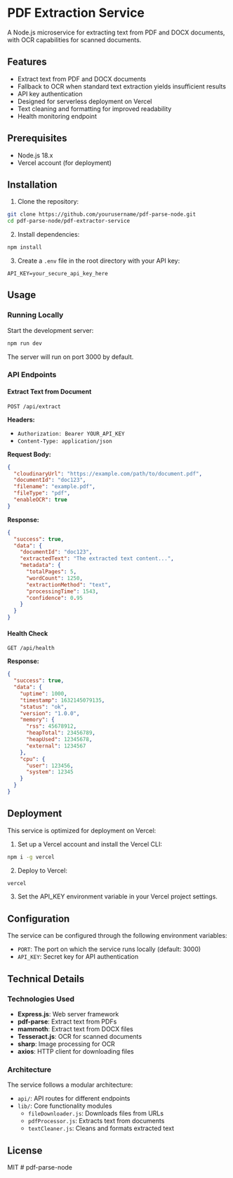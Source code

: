 # PDF Extraction Service

A Node.js microservice for extracting text from PDF and DOCX documents, with OCR capabilities for scanned documents.

## Features

- Extract text from PDF and DOCX documents
- Fallback to OCR when standard text extraction yields insufficient results
- API key authentication
- Designed for serverless deployment on Vercel
- Text cleaning and formatting for improved readability
- Health monitoring endpoint

## Prerequisites

- Node.js 18.x
- Vercel account (for deployment)

## Installation

1. Clone the repository:
```bash
git clone https://github.com/yourusername/pdf-parse-node.git
cd pdf-parse-node/pdf-extractor-service
```

2. Install dependencies:
```bash
npm install
```

3. Create a `.env` file in the root directory with your API key:
```
API_KEY=your_secure_api_key_here
```

## Usage

### Running Locally

Start the development server:

```bash
npm run dev
```

The server will run on port 3000 by default.

### API Endpoints

#### Extract Text from Document

```
POST /api/extract
```

**Headers:**
- `Authorization: Bearer YOUR_API_KEY`
- `Content-Type: application/json`

**Request Body:**
```json
{
  "cloudinaryUrl": "https://example.com/path/to/document.pdf",
  "documentId": "doc123",
  "filename": "example.pdf",
  "fileType": "pdf",
  "enableOCR": true
}
```

**Response:**
```json
{
  "success": true,
  "data": {
    "documentId": "doc123",
    "extractedText": "The extracted text content...",
    "metadata": {
      "totalPages": 5,
      "wordCount": 1250,
      "extractionMethod": "text",
      "processingTime": 1543,
      "confidence": 0.95
    }
  }
}
```

#### Health Check

```
GET /api/health
```

**Response:**
```json
{
  "success": true,
  "data": {
    "uptime": 1000,
    "timestamp": 1632145079135,
    "status": "ok",
    "version": "1.0.0",
    "memory": {
      "rss": 45678912,
      "heapTotal": 23456789,
      "heapUsed": 12345678,
      "external": 1234567
    },
    "cpu": {
      "user": 123456,
      "system": 12345
    }
  }
}
```

## Deployment

This service is optimized for deployment on Vercel:

1. Set up a Vercel account and install the Vercel CLI:
```bash
npm i -g vercel
```

2. Deploy to Vercel:
```bash
vercel
```

3. Set the API_KEY environment variable in your Vercel project settings.

## Configuration

The service can be configured through the following environment variables:

- `PORT`: The port on which the service runs locally (default: 3000)
- `API_KEY`: Secret key for API authentication

## Technical Details

### Technologies Used

- **Express.js**: Web server framework
- **pdf-parse**: Extract text from PDFs
- **mammoth**: Extract text from DOCX files
- **Tesseract.js**: OCR for scanned documents
- **sharp**: Image processing for OCR
- **axios**: HTTP client for downloading files

### Architecture

The service follows a modular architecture:
- `api/`: API routes for different endpoints
- `lib/`: Core functionality modules
  - `fileDownloader.js`: Downloads files from URLs
  - `pdfProcessor.js`: Extracts text from documents
  - `textCleaner.js`: Cleans and formats extracted text

## License

MIT # pdf-parse-node
